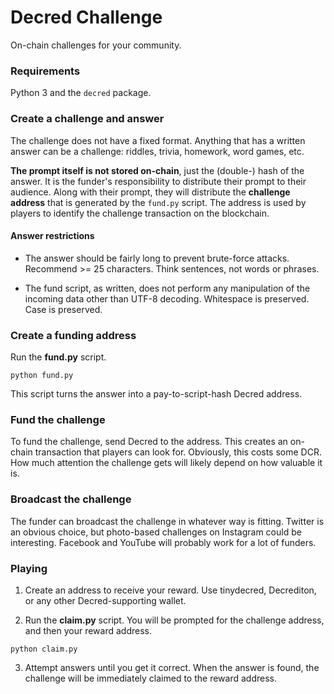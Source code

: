 # Decred Challenge

On-chain challenges for your community.

### Requirements

Python 3 and the `decred` package.

### Create a challenge and answer

The challenge does not have a fixed format.
Anything that has a written answer can be a challenge:
riddles, trivia, homework, word games, etc.

**The prompt itself is not stored on-chain**, just the (double-) hash of the
answer.
It is the funder's responsibility to distribute their prompt to their audience.
Along with their prompt, they will distribute the **challenge address** that is
generated by the `fund.py` script. The address is used by players to identify
the challenge transaction on the blockchain.

#### Answer restrictions

- The answer should be fairly long to prevent brute-force attacks. Recommend >= 25 characters. Think sentences, not words or phrases.

- The fund script, as written, does not perform any manipulation of the incoming data other than UTF-8 decoding. Whitespace is preserved. Case is preserved.

### Create a funding address

Run the **fund.py** script.

`python fund.py`

This script turns the answer into a pay-to-script-hash Decred address.

### Fund the challenge

To fund the challenge, send Decred to the address.
This creates an on-chain transaction that players can look for.
Obviously, this costs some DCR.
How much attention the challenge gets will likely depend on how valuable it is.

### Broadcast the challenge

The funder can broadcast the challenge in whatever way is fitting.
Twitter is an obvious choice, but photo-based challenges on Instagram could be
interesting. Facebook and YouTube will probably work for a lot of funders.

### Playing

1. Create an address to receive your reward. Use tinydecred, Decrediton, or any other Decred-supporting wallet.

2. Run the **claim.py** script. You will be prompted for the challenge address, and then your reward address.

`python claim.py`

3. Attempt answers until you get it correct. When the answer is found, the challenge will be immediately claimed to the reward address.


